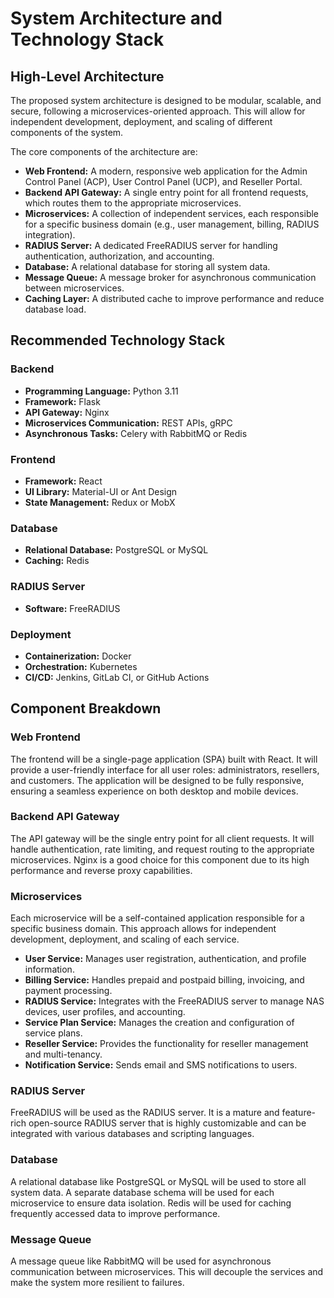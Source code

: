 # System Architecture and Technology Stack

## High-Level Architecture

The proposed system architecture is designed to be modular, scalable, and secure, following a microservices-oriented approach. This will allow for independent development, deployment, and scaling of different components of the system.

The core components of the architecture are:

*   **Web Frontend:** A modern, responsive web application for the Admin Control Panel (ACP), User Control Panel (UCP), and Reseller Portal.
*   **Backend API Gateway:** A single entry point for all frontend requests, which routes them to the appropriate microservices.
*   **Microservices:** A collection of independent services, each responsible for a specific business domain (e.g., user management, billing, RADIUS integration).
*   **RADIUS Server:** A dedicated FreeRADIUS server for handling authentication, authorization, and accounting.
*   **Database:** A relational database for storing all system data.
*   **Message Queue:** A message broker for asynchronous communication between microservices.
*   **Caching Layer:** A distributed cache to improve performance and reduce database load.




## Recommended Technology Stack

### Backend

*   **Programming Language:** Python 3.11
*   **Framework:** Flask
*   **API Gateway:** Nginx
*   **Microservices Communication:** REST APIs, gRPC
*   **Asynchronous Tasks:** Celery with RabbitMQ or Redis

### Frontend

*   **Framework:** React
*   **UI Library:** Material-UI or Ant Design
*   **State Management:** Redux or MobX

### Database

*   **Relational Database:** PostgreSQL or MySQL
*   **Caching:** Redis

### RADIUS Server

*   **Software:** FreeRADIUS

### Deployment

*   **Containerization:** Docker
*   **Orchestration:** Kubernetes
*   **CI/CD:** Jenkins, GitLab CI, or GitHub Actions

## Component Breakdown

### Web Frontend

The frontend will be a single-page application (SPA) built with React. It will provide a user-friendly interface for all user roles: administrators, resellers, and customers. The application will be designed to be fully responsive, ensuring a seamless experience on both desktop and mobile devices.

### Backend API Gateway

The API gateway will be the single entry point for all client requests. It will handle authentication, rate limiting, and request routing to the appropriate microservices. Nginx is a good choice for this component due to its high performance and reverse proxy capabilities.

### Microservices

Each microservice will be a self-contained application responsible for a specific business domain. This approach allows for independent development, deployment, and scaling of each service.

*   **User Service:** Manages user registration, authentication, and profile information.
*   **Billing Service:** Handles prepaid and postpaid billing, invoicing, and payment processing.
*   **RADIUS Service:** Integrates with the FreeRADIUS server to manage NAS devices, user profiles, and accounting.
*   **Service Plan Service:** Manages the creation and configuration of service plans.
*   **Reseller Service:** Provides the functionality for reseller management and multi-tenancy.
*   **Notification Service:** Sends email and SMS notifications to users.

### RADIUS Server

FreeRADIUS will be used as the RADIUS server. It is a mature and feature-rich open-source RADIUS server that is highly customizable and can be integrated with various databases and scripting languages.

### Database

A relational database like PostgreSQL or MySQL will be used to store all system data. A separate database schema will be used for each microservice to ensure data isolation. Redis will be used for caching frequently accessed data to improve performance.

### Message Queue

A message queue like RabbitMQ will be used for asynchronous communication between microservices. This will decouple the services and make the system more resilient to failures.

